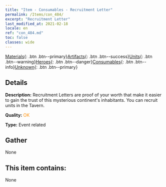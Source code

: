 ```yaml
---
title: "Item - Consumables - Recruitment Letter"
permalink: /Items/con_484/
excerpt: "Recruitment Letter"
last_modified_at: 2021-02-18
locale: en
ref: "con_484.md"
toc: false
classes: wide
---
```

 [Materials](/Items/){: .btn .btn--primary}[Artifacts](/Items/Artifacts/){: .btn .btn--success}[Units](/Items/Units/){: .btn .btn--warning}[Heroes](/Items/Heroes/){: .btn .btn--danger}[Consumables](/Items/Consumables/){: .btn .btn--info}[Unknown](/Items/Unknown/){: .btn .btn--primary}

## Details
 **Description:** Recruitment Letters are proof of your worth that make it easier to gain the trust of this mysterious continent's inhabitants. You can recruit units in the Tavern.

 **Quality:** <span style="color: #FF8C00">OK</span>

 **Type:** Event related

## Gather

  None

## This item contains:

  None

